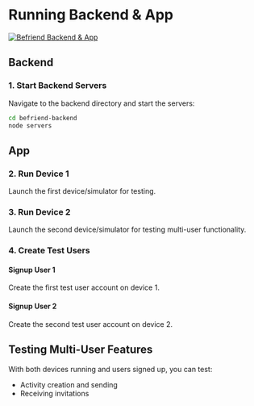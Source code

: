 # Running Backend & App

[![Befriend Backend & App](https://img.youtube.com/vi/IoBhakZ_VT8/0.jpg)](https://youtu.be/IoBhakZ_VT8)

## Backend

### 1. Start Backend Servers

Navigate to the backend directory and start the servers:

```bash
cd befriend-backend
node servers
```

## App

### 2. Run Device 1

Launch the first device/simulator for testing.

### 3. Run Device 2

Launch the second device/simulator for testing multi-user functionality.

### 4. Create Test Users

#### Signup User 1
Create the first test user account on device 1.

#### Signup User 2
Create the second test user account on device 2.

## Testing Multi-User Features

With both devices running and users signed up, you can test:

- Activity creation and sending 
- Receiving invitations